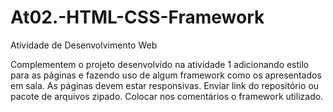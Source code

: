 # At02.-HTML-CSS-Framework
Atividade de Desenvolvimento Web

Complementem o projeto desenvolvido na atividade 1 adicionando estilo para as páginas e fazendo uso de algum framework como os apresentados em sala. As páginas devem estar responsivas.
Enviar link do repositório ou pacote de arquivos zipado. Colocar nos comentários o framework utilizado.
